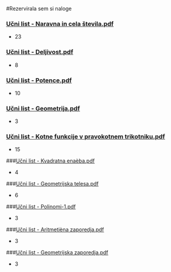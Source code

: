 #Rezervirala sem si naloge

### [Učni list - Naravna in cela števila.pdf](https://www.scnm.si/sss/si/file/download/861_0affa8c3752b/U%C4%8Dni%20list%20-%20Naravna%20in%20cela%20%C5%A1tevila.pdf)
- 23

### [Učni list - Deljivost.pdf](https://www.sc-nm.si/sss/si/file/download/860_7c1612944279/U%C4%8Dni%20list%20-%20Deljivost.pdf)
- 8

### [Učni list - Potence.pdf](https://www.sc-nm.si/sss/si/file/download/857_88cc06344dc2/U%C4%8Dni%20list%20-%20Potence.pdf)

- 10

### [Učni list - Geometrija.pdf](https://www.sc-nm.si/sss/si/file/download/908_fa3f990d1fc9/U%C4%8Dni%20list%20-%20Geometrija.pdf)

- 3

### [Učni list - Kotne funkcije v pravokotnem trikotniku.pdf](https://www.sc-nm.si/sss/si/file/download/824_4f7a2e4ab138/Uèni%20list%20-%20Kotne%20funkcije%20v%20pravokotnem%20trikotniku.pdf)

- 15

###[Učni list - Kvadratna enaèba.pdf](https://www.sc-nm.si/sss/si/file/download/761_c78a25b65160/Uèni%20list%20-%20Kvadratna%20enaèba.pdf)

- 4

###[Učni list - Geometrijska telesa.pdf](https://www.sc-nm.si/sss/si/file/download/910_20110ab1fba1/Uèni%20list%20-%20Geometrijska%20telesa.pdf	)

- 6

###[Učni list - Polinomi-1.pdf](https://www.sc-nm.si/sss/file/open/599_bb49bdbafe02/U%C4%8Dni%20list%20-%20Polinomi%20-%201.pdf)

- 3

###[Učni list - Aritmetièna zaporedja.pdf](https://www.scnm.si/sss/file/open/674_10a6c0649077/U%C4%8Dni%20list%20-%20Aritmeti%C4%8Dna%20zaporedja.pdf)
- 3

###[Učni list - Geometrijska zaporedja.pdf](https://www.scnm.si/sss/file/open/675_f059fbb98d3b/U%C4%8Dni%20list%20-%20Geometrijska%20zaporedja.pdf)
- 3
